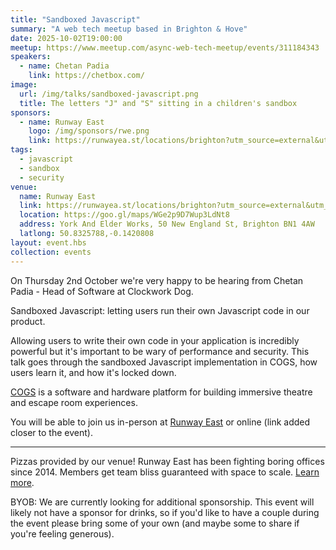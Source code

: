 ```yaml
---
title: "Sandboxed Javascript"
summary: "A web tech meetup based in Brighton & Hove"
date: 2025-10-02T19:00:00
meetup: https://www.meetup.com/async-web-tech-meetup/events/311184343
speakers:
  - name: Chetan Padia
    link: https://chetbox.com/
image:
  url: /img/talks/sandboxed-javascript.png
  title: The letters "J" and "S" sitting in a children's sandbox
sponsors:
  - name: Runway East
    logo: /img/sponsors/rwe.png
    link: https://runwayea.st/locations/brighton?utm_source=external&utm_medium=event&utm_campaign=sponsorship
tags:
  - javascript
  - sandbox
  - security
venue:
  name: Runway East
  link: https://runwayea.st/locations/brighton?utm_source=external&utm_medium=event&utm_campaign=sponsorship
  location: https://goo.gl/maps/WGe2p9D7Wup3LdNt8
  address: York And Elder Works, 50 New England St, Brighton BN1 4AW
  latlong: 50.8325788,-0.1420808
layout: event.hbs
collection: events
---
```


On Thursday 2nd October we're very happy to be hearing from Chetan Padia - Head of Software at Clockwork Dog.

Sandboxed Javascript: letting users run their own Javascript code in our product.

Allowing users to write their own code in your application is incredibly powerful but it's important to be wary of performance and security. This talk goes through the sandboxed Javascript implementation in COGS, how users learn it, and how it's locked down.

[COGS](https://cogs.show/) is a software and hardware platform for building immersive theatre and escape room experiences.

You will be able to join us in-person at [Runway East](https://runwayea.st/locations/brighton?utm_source=external&utm_medium=event&utm_campaign=sponsorship) or online (link added closer to the event).

---

Pizzas provided by our venue! Runway East has been fighting boring offices since 2014. Members get team bliss guaranteed with space to scale. [Learn more](https://runwayea.st/locations/brighton?utm_source=external&utm_medium=event&utm_campaign=sponsorship).

BYOB: We are currently looking for additional sponsorship. This event will likely not have a sponsor for drinks, so if you'd like to have a couple during the event please bring some of your own (and maybe some to share if you're feeling generous).
